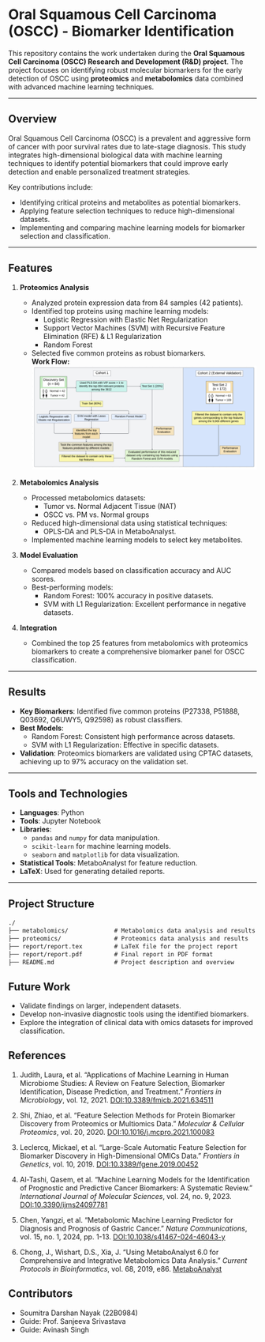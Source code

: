 # Oral Squamous Cell Carcinoma (OSCC) - Biomarker Identification

This repository contains the work undertaken during the **Oral Squamous Cell Carcinoma (OSCC) Research and Development (R&D) project**. The project focuses on identifying robust molecular biomarkers for the early detection of OSCC using **proteomics** and **metabolomics** data combined with advanced machine learning techniques.

---

## Overview

Oral Squamous Cell Carcinoma (OSCC) is a prevalent and aggressive form of cancer with poor survival rates due to late-stage diagnosis. This study integrates high-dimensional biological data with machine learning techniques to identify potential biomarkers that could improve early detection and enable personalized treatment strategies.

Key contributions include:
- Identifying critical proteins and metabolites as potential biomarkers.
- Applying feature selection techniques to reduce high-dimensional datasets.
- Implementing and comparing machine learning models for biomarker selection and classification.

---

## Features

1. **Proteomics Analysis**
   - Analyzed protein expression data from 84 samples (42 patients).
   - Identified top proteins using machine learning models:
     - Logistic Regression with Elastic Net Regularization
     - Support Vector Machines (SVM) with Recursive Feature Elimination (RFE) & L1 Regularization
     - Random Forest
   - Selected five common proteins as robust biomarkers.\
   **Work Flow:**
   ![Proteomics Analysis Work Flow](proteomics/WorkFlow.png)

2. **Metabolomics Analysis**
   - Processed metabolomics datasets:
     - Tumor vs. Normal Adjacent Tissue (NAT)
     - OSCC vs. PM vs. Normal groups
   - Reduced high-dimensional data using statistical techniques:
     - OPLS-DA and PLS-DA in MetaboAnalyst.
   - Implemented machine learning models to select key metabolites.

3. **Model Evaluation**
   - Compared models based on classification accuracy and AUC scores.
   - Best-performing models:
     - Random Forest: 100% accuracy in positive datasets.
     - SVM with L1 Regularization: Excellent performance in negative datasets.

4. **Integration**
   - Combined the top 25 features from metabolomics with proteomics biomarkers to create a comprehensive biomarker panel for OSCC classification.

---

## Results

- **Key Biomarkers**: Identified five common proteins (P27338, P51888, Q03692, Q6UWY5, Q92598) as robust classifiers.
- **Best Models**:
  - Random Forest: Consistent high performance across datasets.
  - SVM with L1 Regularization: Effective in specific datasets.
- **Validation**: Proteomics biomarkers are validated using CPTAC datasets, achieving up to 97% accuracy on the validation set.

---

## Tools and Technologies

- **Languages**: Python 
- **Tools**: Jupyter Notebook
- **Libraries**:
  - `pandas` and `numpy` for data manipulation. 
  - `scikit-learn` for machine learning models.
  - `seaborn` and `matplotlib` for data visualization.
- **Statistical Tools**: MetaboAnalyst for feature reduction.
- **LaTeX**: Used for generating detailed reports.

---

## Project Structure

```plaintext
./
├── metabolomics/             # Metabolomics data analysis and results
├── proteomics/               # Proteomics data analysis and results
├── report/report.tex         # LaTeX file for the project report
├── report/report.pdf         # Final report in PDF format
├── README.md                 # Project description and overview
```
## Future Work
- Validate findings on larger, independent datasets.
- Develop non-invasive diagnostic tools using the identified biomarkers.
- Explore the integration of clinical data with omics datasets for improved classification.

## References

1. Judith, Laura, et al. “Applications of Machine Learning in Human Microbiome Studies: A Review on Feature Selection, Biomarker Identification, Disease Prediction, and Treatment.” *Frontiers in Microbiology*, vol. 12, 2021. [DOI:10.3389/fmicb.2021.634511](https://doi.org/10.3389/fmicb.2021.634511)

2. Shi, Zhiao, et al. “Feature Selection Methods for Protein Biomarker Discovery from Proteomics or Multiomics Data.” *Molecular & Cellular Proteomics*, vol. 20, 2020. [DOI:10.1016/j.mcpro.2021.100083](https://doi.org/10.1016/j.mcpro.2021.100083)

3. Leclercq, Mickael, et al. “Large-Scale Automatic Feature Selection for Biomarker Discovery in High-Dimensional OMICs Data.” *Frontiers in Genetics*, vol. 10, 2019. [DOI:10.3389/fgene.2019.00452](https://doi.org/10.3389/fgene.2019.00452)

4. Al-Tashi, Qasem, et al. “Machine Learning Models for the Identification of Prognostic and Predictive Cancer Biomarkers: A Systematic Review.” *International Journal of Molecular Sciences*, vol. 24, no. 9, 2023. [DOI:10.3390/ijms24097781](https://doi.org/10.3390/ijms24097781)

5. Chen, Yangzi, et al. “Metabolomic Machine Learning Predictor for Diagnosis and Prognosis of Gastric Cancer.” *Nature Communications*, vol. 15, no. 1, 2024, pp. 1-13. [DOI:10.1038/s41467-024-46043-y](https://doi.org/10.1038/s41467-024-46043-y)

6. Chong, J., Wishart, D.S., Xia, J. “Using MetaboAnalyst 6.0 for Comprehensive and Integrative Metabolomics Data Analysis.” *Current Protocols in Bioinformatics*, vol. 68, 2019, e86. [MetaboAnalyst](https://dev.metaboanalyst.ca/ModuleView.xhtml)


## Contributors
- Soumitra Darshan Nayak (22B0984)
- Guide: Prof. Sanjeeva Srivastava
- Guide: Avinash Singh